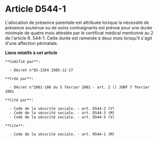 # Article D544-1

L'allocation de présence parentale est attribuée lorsque la nécessité de présence soutenue ou de soins contraignants est
prévue pour une durée minimale de quatre mois attestée par le certificat médical mentionné au 2 de l'article R. 544-1. Cette
durée est ramenée à deux mois lorsqu'il s'agit d'une affection périnatale.

**Liens relatifs à cet article**

	**Codifié par**:

	  - Décret n°85-1354 1985-12-17

	**Créé par**:

	  - Décret n°2001-106 du 5 février 2001 - art. 2 () JORF 7 février 2001

	**Cité par**:

	  - Code de la sécurité sociale. - art. D544-2 (V)
	  - Code de la sécurité sociale. - art. D544-3 (M)
	  - Code de la sécurité sociale. - art. D544-5 (V)

	**Cite**:

	  - Code de la sécurité sociale. - art. R544-1 (M)
